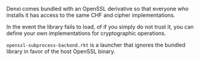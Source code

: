 Denxi comes bundled with an OpenSSL derivative so that everyone who
installs it has access to the same CHF and cipher implementations.

In the event the library fails to load, of if you simply do not trust
it, you can define your own implementations for cryptographic
operations.

`openssl-subprocess-backend.rkt` is a launcher that ignores the
bundled library in favor of the host OpenSSL binary.
